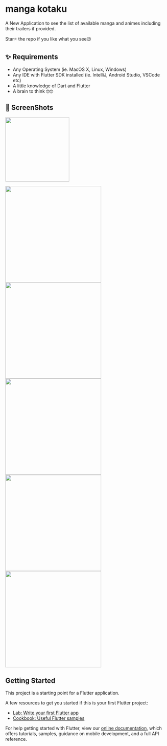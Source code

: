 # manga kotaku

A New Application to see the list of available manga and animes including their trailers if provided.

Star⭐ the repo if you like what you see😉

## ✨ Requirements
* Any Operating System (ie. MacOS X, Linux, Windows)
* Any IDE with Flutter SDK installed (ie. IntelliJ, Android Studio, VSCode etc)
* A little knowledge of Dart and Flutter
* A brain to think 🤓🤓

## 📸 ScreenShots

<img src="ss/kotaku.gif" width="200">

<img src="ss/1.png" width="300"> <img src="ss/2.png" width="300">
<img src="ss/3.png" width="300"> <img src="ss/4.png" width="300">
<img src="ss/5.png" width="300">

## Getting Started

This project is a starting point for a Flutter application.

A few resources to get you started if this is your first Flutter project:

- [Lab: Write your first Flutter app](https://flutter.dev/docs/get-started/codelab)
- [Cookbook: Useful Flutter samples](https://flutter.dev/docs/cookbook)

For help getting started with Flutter, view our
[online documentation](https://flutter.dev/docs), which offers tutorials,
samples, guidance on mobile development, and a full API reference.
